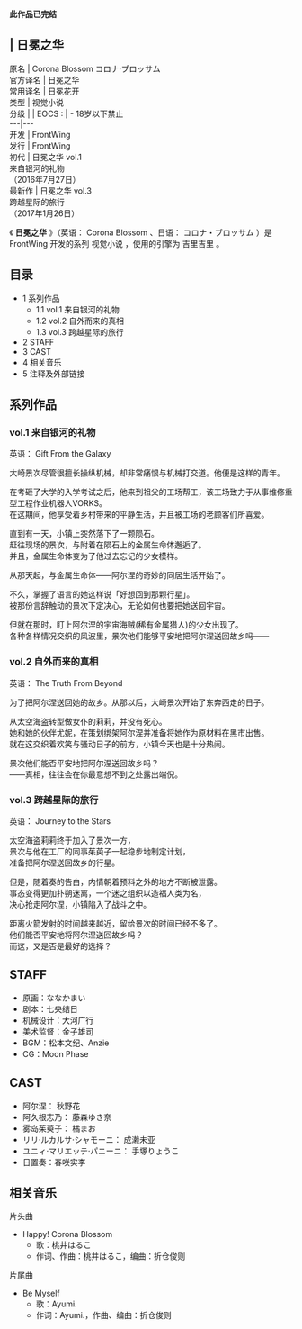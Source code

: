 **此作品已完结**

|  日冕之华  
---  
原名  |  Corona Blossom  コロナ·ブロッサム   
官方译名  |  日冕之华   
常用译名  |  日冕花开   
类型  |  视觉小说   
分级  |  |  EOCS  :  |  \- 18岁以下禁止   
---|---  
开发  |  FrontWing   
发行  |  FrontWing   
初代  |  日冕之华 vol.1   
来自银河的礼物  
（2016年7月27日）  
最新作  |  日冕之华 vol.3   
跨越星际的旅行  
（2017年1月26日）  
  
《 **日冕之华** 》（英语：  Corona Blossom  、日语：  コロナ・ブロッサム  ）是  FrontWing  开发的系列  视觉小说
，使用的引擎为  吉里吉里  。

##  目录

  * 1  系列作品 
    * 1.1  vol.1 来自银河的礼物 
    * 1.2  vol.2 自外而来的真相 
    * 1.3  vol.3 跨越星际的旅行 
  * 2  STAFF 
  * 3  CAST 
  * 4  相关音乐 
  * 5  注释及外部链接 

##  系列作品

###  vol.1 来自银河的礼物

英语：  Gift From the Galaxy

大崎景次尽管很擅长操纵机械，却非常痛恨与机械打交道。他便是这样的青年。  
  
在考砸了大学的入学考试之后，他来到祖父的工场帮工，该工场致力于从事维修重型工程作业机器人VORKS。  
在这期间，他享受着乡村带来的平静生活，并且被工场的老顾客们所喜爱。  
  
直到有一天，小镇上突然落下了一颗陨石。  
赶往现场的景次，与附着在陨石上的金属生命体邂逅了。  
并且，金属生命体变为了他过去忘记的少女模样。  
  
从那天起，与金属生命体——阿尔涅的奇妙的同居生活开始了。  
  
不久，掌握了语言的她这样说「好想回到那颗行星」。  
被那份言辞触动的景次下定决心，无论如何也要把她送回宇宙。  
  
但就在那时，盯上阿尔涅的宇宙海贼(稀有金属猎人)的少女出现了。  
各种各样情况交织的风波里，景次他们能够平安地把阿尔涅送回故乡吗——

###  vol.2 自外而来的真相

英语：  The Truth From Beyond

为了把阿尔涅送回她的故乡。从那以后，大崎景次开始了东奔西走的日子。  
  
从太空海盗转型做女仆的莉莉，并没有死心。  
她和她的伙伴尤妮，在策划绑架阿尔涅并准备将她作为原材料在黑市出售。  
就在这交织着欢笑与骚动日子的前方，小镇今天也是十分热闹。  
  
景次他们能否平安地把阿尔涅送回故乡吗？  
——真相，往往会在你最意想不到之处露出端倪。

###  vol.3 跨越星际的旅行

英语：  Journey to the Stars

太空海盗莉莉终于加入了景次一方，  
景次与他在工厂的同事茱萸子一起稳步地制定计划，  
准备把阿尔涅送回故乡的行星。  
  
但是，随着奏的告白，内情朝着预料之外的地方不断被泄露。  
事态变得更加扑朔迷离，一个迷之组织以造福人类为名，  
决心抢走阿尔涅，小镇陷入了战斗之中。  
  
距离火箭发射的时间越来越近，留给景次的时间已经不多了。  
他们能否平安地将阿尔涅送回故乡吗？  
而这，又是否是最好的选择？

##  STAFF

  * 原画：ななかまい 
  * 剧本：七央结日 
  * 机械设计：大河广行 
  * 美术监督：金子雄司 
  * BGM：松本文纪、Anzie 
  * CG：Moon Phase 

##  CAST

  * 阿尔涅：  秋野花 
  * 阿久根志乃：  藤森ゆき奈 
  * 雾岛茱萸子：  橘まお 
  * リリ·ルカルサ·シャモーニ：  成濑未亚 
  * ユニィ·マリエッテ·パニーニ：  手塚りょうこ 
  * 日置奏：春咲实李 

##  相关音乐

片头曲

  * Happy! Corona Blossom 
    * 歌：桃井はるこ 
    * 作词、作曲：桃井はるこ，编曲：折仓俊则 

片尾曲

  * Be Myself 
    * 歌：Ayumi. 
    * 作词：Ayumi.，作曲、编曲：折仓俊则 